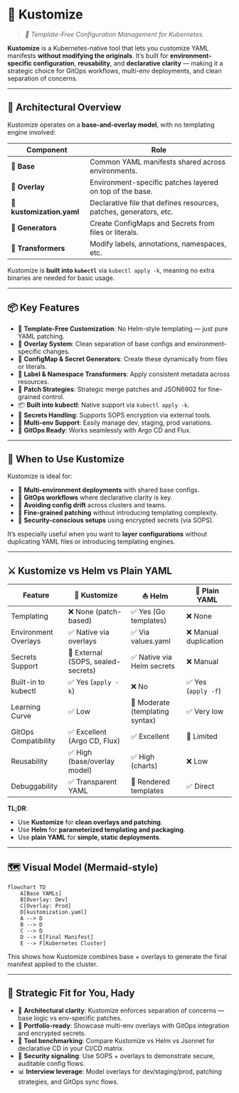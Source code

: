 # 🧩 Kustomize

> _📖 Template-Free Configuration Management for Kubernetes._

**Kustomize** is a Kubernetes-native tool that lets you customize YAML manifests **without modifying the originals**. It’s built for **environment-specific configuration**, **reusability**, and **declarative clarity** — making it a strategic choice for GitOps workflows, multi-env deployments, and clean separation of concerns.

---

## 🧠 Architectural Overview

Kustomize operates on a **base-and-overlay model**, with no templating engine involved:

| Component                 | Role                                                               |
| ------------------------- | ------------------------------------------------------------------ |
| 📁 **Base**               | Common YAML manifests shared across environments.                  |
| 🧩 **Overlay**            | Environment-specific patches layered on top of the base.           |
| 📄 **kustomization.yaml** | Declarative file that defines resources, patches, generators, etc. |
| 🧪 **Generators**         | Create ConfigMaps and Secrets from files or literals.              |
| 🔧 **Transformers**       | Modify labels, annotations, namespaces, etc.                       |

Kustomize is **built into `kubectl`** via `kubectl apply -k`, meaning no extra binaries are needed for basic usage.

---

## 📦 Key Features

- 🧬 **Template-Free Customization**: No Helm-style templating — just pure YAML patching.
- 🔁 **Overlay System**: Clean separation of base configs and environment-specific changes.
- 🧰 **ConfigMap & Secret Generators**: Create these dynamically from files or literals.
- 🧱 **Label & Namespace Transformers**: Apply consistent metadata across resources.
- 🧪 **Patch Strategies**: Strategic merge patches and JSON6902 for fine-grained control.
- 📦 **Built into kubectl**: Native support via `kubectl apply -k`.
- 🔐 **Secrets Handling**: Supports SOPS encryption via external tools.
- 📁 **Multi-env Support**: Easily manage dev, staging, prod variations.
- 🔄 **GitOps Ready**: Works seamlessly with Argo CD and Flux.

---

## 🚀 When to Use Kustomize

Kustomize is ideal for:

- 🧠 **Multi-environment deployments** with shared base configs.
- 🧰 **GitOps workflows** where declarative clarity is key.
- 🔁 **Avoiding config drift** across clusters and teams.
- 🧪 **Fine-grained patching** without introducing templating complexity.
- 🔐 **Security-conscious setups** using encrypted secrets (via SOPS).

It’s especially useful when you want to **layer configurations** without duplicating YAML files or introducing templating engines.

---

## ⚔️ Kustomize vs Helm vs Plain YAML

| Feature              | 🧩 **Kustomize**                   | ⛵ **Helm**                     | 📄 **Plain YAML**     |
| -------------------- | ---------------------------------- | ------------------------------- | --------------------- |
| Templating           | ❌ None (patch-based)              | ✅ Yes (Go templates)           | ❌ None               |
| Environment Overlays | ✅ Native via overlays             | ✅ Via values.yaml              | ❌ Manual duplication |
| Secrets Support      | 🔶 External (SOPS, sealed-secrets) | ✅ Native via Helm secrets      | ❌ Manual             |
| Built-in to kubectl  | ✅ Yes (`apply -k`)                | ❌ No                           | ✅ Yes (`apply -f`)   |
| Learning Curve       | ✅ Low                             | 🔶 Moderate (templating syntax) | ✅ Very low           |
| GitOps Compatibility | ✅ Excellent (Argo CD, Flux)       | ✅ Excellent                    | 🔶 Limited            |
| Reusability          | ✅ High (base/overlay model)       | ✅ High (charts)                | ❌ Low                |
| Debuggability        | ✅ Transparent YAML                | 🔶 Rendered templates           | ✅ Direct             |

**TL;DR**:

- Use **Kustomize** for **clean overlays and patching**.
- Use **Helm** for **parameterized templating and packaging**.
- Use **plain YAML** for **simple, static deployments**.

---

## 🗺️ Visual Model (Mermaid-style)

```mermaid
flowchart TD
    A[Base YAMLs]
    B[Overlay: Dev]
    C[Overlay: Prod]
    D[kustomization.yaml]
    A --> D
    B --> D
    C --> D
    D --> E[Final Manifest]
    E --> F[Kubernetes Cluster]
```

This shows how Kustomize combines base + overlays to generate the final manifest applied to the cluster.

---

## 🧩 Strategic Fit for You, Hady

- 🧠 **Architectural clarity**: Kustomize enforces separation of concerns — base logic vs env-specific patches.
- 📁 **Portfolio-ready**: Showcase multi-env overlays with GitOps integration and encrypted secrets.
- 🧪 **Tool benchmarking**: Compare Kustomize vs Helm vs Jsonnet for declarative CD in your CI/CD matrix.
- 🔐 **Security signaling**: Use SOPS + overlays to demonstrate secure, auditable config flows.
- 📊 **Interview leverage**: Model overlays for dev/staging/prod, patching strategies, and GitOps sync flows.

